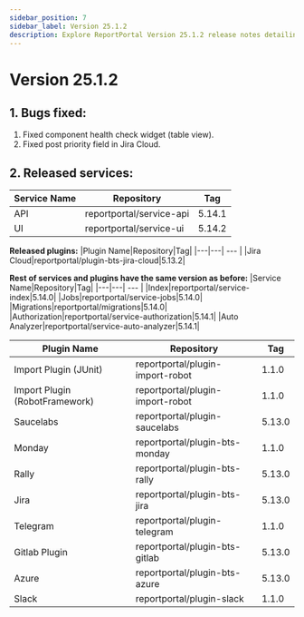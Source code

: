 ```yaml
---
sidebar_position: 7
sidebar_label: Version 25.1.2
description: Explore ReportPortal Version 25.1.2 release notes detailing bug fixes for Jira Cloud integration and component health check widget enhancements.
---
```


# Version 25.1.2

## 1. Bugs fixed:
1. Fixed component health check widget (table view).
2. Fixed post priority field in Jira Cloud.

## 2. Released services:
|Service Name|Repository|Tag|
|---|---| --- |
|API|reportportal/service-api|5.14.1|
|UI|reportportal/service-ui|5.14.2|

**Released plugins:**
|Plugin Name|Repository|Tag|
|---|---| --- |
|Jira Cloud|reportportal/plugin-bts-jira-cloud|5.13.2|

**Rest of services and plugins have the same version as before:**
|Service Name|Repository|Tag|
|---|---| --- |
|Index|reportportal/service-index|5.14.0|
|Jobs|reportportal/service-jobs|5.14.0|
|Migrations|reportportal/migrations|5.14.0|
|Authorization|reportportal/service-authorization|5.14.1|
|Auto Analyzer|reportportal/service-auto-analyzer|5.14.1|

|Plugin Name|Repository|Tag|
|---|---| --- |
|Import Plugin (JUnit)|reportportal/plugin-import-robot|1.1.0|
|Import Plugin (RobotFramework)|reportportal/plugin-import-robot|1.1.0|
|Saucelabs|reportportal/plugin-saucelabs|5.13.0|
|Monday|reportportal/plugin-bts-monday|1.1.0|
|Rally|reportportal/plugin-bts-rally|5.13.0|
|Jira|reportportal/plugin-bts-jira|5.13.0|
|Telegram|reportportal/plugin-telegram|1.1.0|
|Gitlab Plugin|reportportal/plugin-bts-gitlab|5.13.0|
|Azure|reportportal/plugin-bts-azure|5.13.0|
|Slack|reportportal/plugin-slack|1.1.0|
